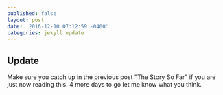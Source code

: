 ```yaml
---
published: false
layout: post
date: '2016-12-10 07:12:59 -0400'
categories: jekyll update
---
```

## Update

Make sure you catch up in the previous post "The Story So Far" if you are just now reading this. 4 more days to go let me know what you think.
